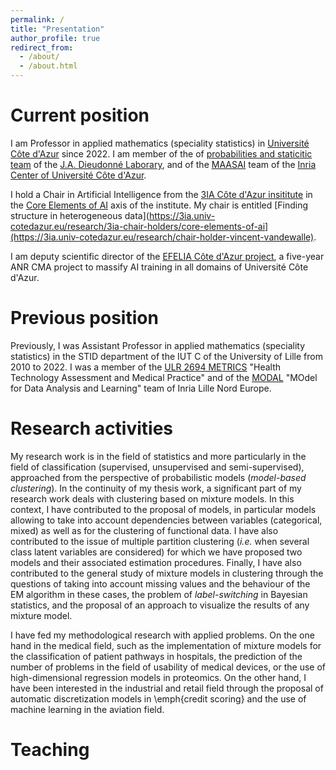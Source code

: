 ```yaml
---
permalink: /
title: "Presentation"
author_profile: true
redirect_from: 
  - /about/
  - /about.html
---
```



Current position
======

I am Professor in applied mathematics (speciality statistics) in [Université Côte d'Azur](https://univ-cotedazur.fr) since 2022. I am member of the of [probabilities and staticitic team](https://math.unice.fr/laboratoire/equipes-de-recherche/probabilités-et-statistique.html) of the [J.A. Dieudonné Laborary](https://math.unice.fr), and of the [MAASAI](https://team.inria.fr/maasai/) team of the [Inria Center of Université Côte d'Azur](https://www.inria.fr/fr/centre-inria-universite-cote-azur). 

I hold a Chair in Artificial Intelligence from the [3IA Côte d'Azur insititute](https://3ia.univ-cotedazur.eu) in the [Core Elements of AI](https://3ia.univ-cotedazur.eu/research/chairs-core-elements-of-ai) axis of the institute. My chair is entitled [Finding structure in heterogeneous data](https://3ia.univ-cotedazur.eu/research/3ia-chair-holders/core-elements-of-ai](https://3ia.univ-cotedazur.eu/research/chair-holder-vincent-vandewalle).  

I am deputy scientific director of the [EFELIA Côte d'Azur project](https://univ-cotedazur.fr/efelia-cote-dazur), a five-year ANR CMA project to massify AI training in all domains of Université Côte d'Azur.

Previous position
======

Previously, I was Assistant Professor in applied mathematics (speciality statistics) in the STID department of the IUT C of the University of Lille from 2010 to 2022. I was a member of the [ULR 2694 METRICS](http://ea2694.univ-lille2.fr/accueil.html) "Health Technology Assessment and Medical Practice" and of the [MODAL](https://team.inria.fr/modal/) "MOdel for Data Analysis and Learning" team of Inria Lille Nord Europe.



Research activities
======

My research work is in the field of statistics and more particularly in the field of classification (supervised, unsupervised and semi-supervised), approached from the perspective of probabilistic models (*model-based clustering*). In the continuity of my thesis work, a significant part of my research work deals with clustering based on mixture models. In this context, I have contributed to the proposal of models, in particular models allowing to take into account dependencies between variables (categorical, mixed) as well as for the clustering of functional data. I have also contributed to the issue of multiple partition clustering (*i.e.* when several class latent variables are considered) for which we have proposed two models and their associated estimation procedures. Finally, I have also contributed to the general study of mixture models in clustering through the questions of taking into account missing values and the behaviour of the EM algorithm in these cases, the problem of *label-switching* in Bayesian statistics, and the proposal of an approach to visualize the results of any mixture model.  

I have fed my methodological research with applied problems. On the one hand in the medical field, such as the implementation of mixture models for the classification of patient pathways in hospitals, the prediction of the number of problems in the field of usability of medical devices, or the use of high-dimensional regression models in proteomics. On the other hand, I have been interested in the industrial and retail field through the proposal of automatic discretization models in \emph{credit scoring} and the use of machine learning in the aviation field.


Teaching 
======



